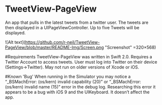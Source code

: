 # TweetView-PageView
An app that pulls in the latest tweets from a twitter user.  The tweets are then displayed in a UIPageViewController. Up to five Tweets will be displayed.  

![Alt text](https://github.com/r-neil/TweetView-PageView/blob/master/README-Img/Screen.png "Screenshot" =320×568)


#Requirements
TweetView-PageView was written in Swift 2.0.  Requires a Twitter Account to access tweets.  User must log into Twitter on their device (Settings->Twitter). May not run on older versions of Xcode or iOS.

#Known 'Bug'
When running in the Simulator you may notice a “_BSMachError: (os/kern) invalid capability (20)” or “_BSMachError: (os/kern) invalid name (15)” error in the debug log. Researching this error it appears to be a bug with iOS 9 and the UIKeyboard. It doesn’t affect the app.

